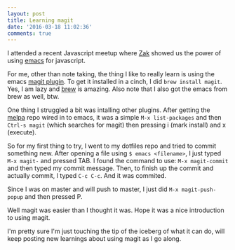 ```yaml
---
layout: post
title: Learning magit
date: '2016-03-18 11:02:36'
comments: true
---
```


I attended a recent Javascript meetup where [Zak](https://twitter.com/zakame) showed us the power of using [emacs](https://www.gnu.org/software/emacs/) for javascript.

For me, other than note taking, the thing I like to really learn is using the emacs [magit plugin](https://www.emacswiki.org/emacs/Magit). To get it installed in a cinch, I did `brew install magit`. Yes, I am lazy and [brew](http://brew.sh/) is amazing. Also note that I also got the emacs from brew as well, btw.

One thing I struggled a bit was intalling other plugins. After getting the [melpa](http://ergoemacs.org/emacs/emacs_package_system.html) repo wired in to emacs, it was a simple `M-x list-packages` and then `Ctrl-s magit` (which searches for magit) then pressing i (mark install) and x (execute).

So for my first thing to try, I went to my dotfiles repo and tried to commit something new. After opening a file using `$ emacs <filename>`, I just typed `M-x magit-` and pressed TAB. I found the command to use: `M-x magit-commit` and then typed my commit message. Then, to finish up the commit and actually commit, I typed `C-c C-c`. And it was commited. 

Since I was on master and will push to master, I just did `M-x magit-push-popup` and then pressed P. 

Well magit was  easier than I thought it was. Hope it was a nice introduction to using magit. 

I'm pretty sure I'm just touching the tip of the iceberg of what it can do, will keep posting new learnings about using magit as I go along.

 
[^1]: Note: C = Ctrl key. Learn more - https://www.emacswiki.org/emacs/EmacsKeyNotation
